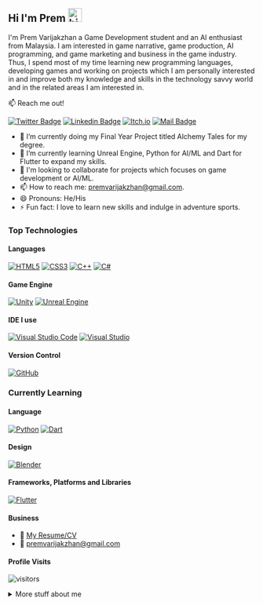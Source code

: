 ## Hi I'm Prem <img src="https://user-images.githubusercontent.com/1303154/88677602-1635ba80-d120-11ea-84d8-d263ba5fc3c0.gif" width="28px" alt="hi">

I'm Prem Varijakzhan a Game Development student and an AI enthusiast from Malaysia. I am interested in game narrative, game production, AI programming, and game marketing and business in the game industry. Thus, I spend most of my time learning new programming languages, developing games and working on projects which I am personally interested in and improve both my knowledge and skills in the technology savvy world and in the related areas I am interested in.

:mailbox: Reach me out!

[![Twitter Badge](https://img.shields.io/badge/-@prem-1ca0f1?style=flat&labelColor=1ca0f1&logo=twitter&logoColor=white&link=https://twitter.com/njan_prem)](https://twitter.com/njan_prem) [![Linkedin Badge](https://img.shields.io/badge/-Prem-0e76a8?style=flat&labelColor=0e76a8&logo=linkedin&logoColor=white)](https://www.linkedin.com/in/premvarijakzhan/)
[![Itch.io](https://img.shields.io/badge/Prem-%23FF0B34.svg?style=flat&logo=Itch.io&logoColor=white)](https://premvarijakzhan.itch.io/) [![Mail Badge](https://img.shields.io/badge/-premvarijakzhan-c0392b?style=flat&labelColor=c0392b&logo=gmail&logoColor=white)](mailto:premvarijakzhan@gmail.com)


<!-- TODO: Add last video link -->

- 🔭 I’m currently doing my Final Year Project titled Alchemy Tales for my degree.
- 🌱 I’m  currently learning Unreal Engine, Python for AI/ML and Dart for Flutter to expand my skills.
- 👯 I'm looking to collaborate for projects which focuses on  game development or AI/ML.
- 📫 How to reach me: premvarijakzhan@gmail.com.
- 😄 Pronouns: He/His
- ⚡ Fun fact: I love to learn new skills and indulge in adventure sports.

### Top Technologies
#### Languages

<!-- TODO: Make technologies links takes you to repositories -->

[![HTML5](https://img.shields.io/badge/html5-%23E34F26.svg?style=for-the-badge&logo=html5&logoColor=white)](#) [![CSS3](https://img.shields.io/badge/css3-%231572B6.svg?style=for-the-badge&logo=css3&logoColor=white)](#) [![C++](https://img.shields.io/badge/c++-%2300599C.svg?style=for-the-badge&logo=c%2B%2B&logoColor=white)](#) [![C#](https://img.shields.io/badge/c%23-%23239120.svg?style=for-the-badge&logo=c-sharp&logoColor=white)](#) 

#### Game Engine
[![Unity](https://img.shields.io/badge/unity-%23000000.svg?style=for-the-badge&logo=unity&logoColor=white)](#)
[![Unreal Engine](https://img.shields.io/badge/unrealengine-%23313131.svg?style=for-the-badge&logo=unrealengine&logoColor=white)](#)


#### IDE I use 
[![Visual Studio Code](https://img.shields.io/badge/VisualStudioCode-0078d7.svg?style=for-the-badge&logo=visual-studio-code&logoColor=white)](#)
[![Visual Studio](https://img.shields.io/badge/VisualStudio-5C2D91.svg?style=for-the-badge&logo=visual-studio&logoColor=white)](#)

#### Version Control

[![GitHub](https://img.shields.io/badge/github-%23121011.svg?style=for-the-badge&logo=github&logoColor=white)](#)

### Currently Learning
#### Language
[![Python](https://img.shields.io/badge/python-%2314354C.svg?style=for-the-badge&logo=python&logoColor=white)](#) [![Dart](https://img.shields.io/badge/dart-%230175C2.svg?style=for-the-badge&logo=dart&logoColor=white)](#)  

#### Design
[![Blender](https://img.shields.io/badge/blender-%23F5792A.svg?style=for-the-badge&logo=blender&logoColor=white)](#) 

#### Frameworks, Platforms and Libraries
[![Flutter](https://img.shields.io/badge/Flutter-%2302569B.svg?style=for-the-badge&logo=Flutter&logoColor=white)](#)






#### Business
- :paperclip: [My Resume/CV](https://github.com/premvarijakzhan/premvarijakzhan/blob/master/PremVarijakzhan_Resume.pdf)
- :email: premvarijakzhan@gmail.com


#### Profile Visits 

![visitors](https://visitor-badge.glitch.me/badge?page_id=premvarijakzhan.premvarijakzhan)

<details>
<summary>
  More stuff about me
</summary>

<br >



### Github Stats
[![Prem Varijakzhan's github stats](https://github-readme-stats.vercel.app/api?username=premvarijakzhan&count_private=true&theme=tokyonight&hide=contribs,prs)](#)

#### Most Used Language

[![Top Langs](https://github-readme-stats.vercel.app/api/top-langs/?username=premvarijakzhan&layout=compact)](#)

#### Coding Stats

<!--START_SECTION:waka-->
```text
JavaScript   1 hr 27 mins    ████████████████████▓░░░░   82.20 % 
Solidity     18 mins         ████▒░░░░░░░░░░░░░░░░░░░░   17.80 % 
```
<!--END_SECTION:waka-->

</details>

